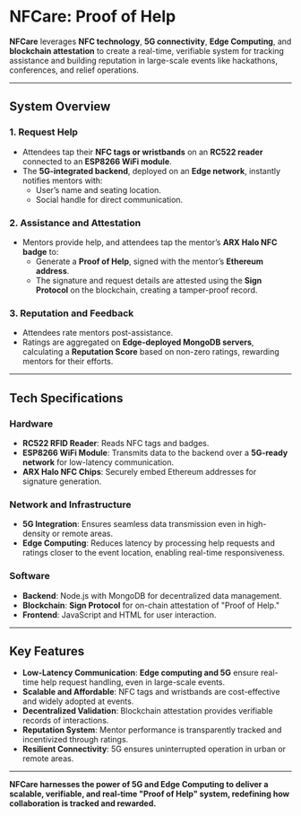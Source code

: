 # **NFCare: Proof of Help**

**NFCare** leverages **NFC technology**, **5G connectivity**, **Edge Computing**, and **blockchain attestation** to create a real-time, verifiable system for tracking assistance and building reputation in large-scale events like hackathons, conferences, and relief operations.

---

## **System Overview**

### **1. Request Help**
- Attendees tap their **NFC tags or wristbands** on an **RC522 reader** connected to an **ESP8266 WiFi module**.
- The **5G-integrated backend**, deployed on an **Edge network**, instantly notifies mentors with:
  - User’s name and seating location.
  - Social handle for direct communication.

### **2. Assistance and Attestation**
- Mentors provide help, and attendees tap the mentor’s **ARX Halo NFC badge** to:
  - Generate a **Proof of Help**, signed with the mentor’s **Ethereum address**.
  - The signature and request details are attested using the **Sign Protocol** on the blockchain, creating a tamper-proof record.

### **3. Reputation and Feedback**
- Attendees rate mentors post-assistance.
- Ratings are aggregated on **Edge-deployed MongoDB servers**, calculating a **Reputation Score** based on non-zero ratings, rewarding mentors for their efforts.

---

## **Tech Specifications**

### **Hardware**
- **RC522 RFID Reader**: Reads NFC tags and badges.
- **ESP8266 WiFi Module**: Transmits data to the backend over a **5G-ready network** for low-latency communication.
- **ARX Halo NFC Chips**: Securely embed Ethereum addresses for signature generation.

### **Network and Infrastructure**
- **5G Integration**: Ensures seamless data transmission even in high-density or remote areas.
- **Edge Computing**: Reduces latency by processing help requests and ratings closer to the event location, enabling real-time responsiveness.

### **Software**
- **Backend**: Node.js with MongoDB for decentralized data management.
- **Blockchain**: **Sign Protocol** for on-chain attestation of "Proof of Help."
- **Frontend**: JavaScript and HTML for user interaction.

---

## **Key Features**
- **Low-Latency Communication**: **Edge computing and 5G** ensure real-time help request handling, even in large-scale events.
- **Scalable and Affordable**: NFC tags and wristbands are cost-effective and widely adopted at events.
- **Decentralized Validation**: Blockchain attestation provides verifiable records of interactions.
- **Reputation System**: Mentor performance is transparently tracked and incentivized through ratings.
- **Resilient Connectivity**: 5G ensures uninterrupted operation in urban or remote areas.

---

**NFCare harnesses the power of **5G** and **Edge Computing** to deliver a scalable, verifiable, and real-time "Proof of Help" system, redefining how collaboration is tracked and rewarded.**
